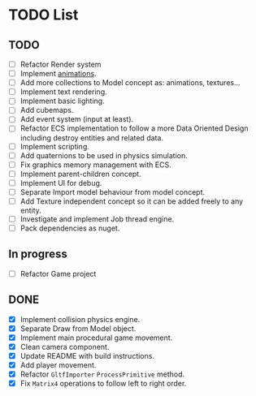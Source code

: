 # TODO List

## TODO
- [ ] Refactor Render system
- [ ] Implement [animations](https://github.com/KhronosGroup/glTF-Tutorials/blob/main/gltfTutorial/gltfTutorial_007_Animations.md).
- [ ] Add more collections to Model concept as: animations, textures...
- [ ] Implement text rendering.
- [ ] Implement basic lighting.
- [ ] Add cubemaps.
- [ ] Add event system (input at least).
- [ ] Refactor ECS implementation to follow a more Data Oriented Design including destroy entities and related data.
- [ ] Implement scripting.
- [ ] Add quaternions to be used in physics simulation.
- [ ] Fix graphics memory management with ECS.
- [ ] Implement parent-children concept.
- [ ] Implement UI for debug.
- [ ] Separate Import model behaviour from model concept.
- [ ] Add Texture independent concept so it can be added freely to any entity.
- [ ] Investigate and implement Job thread engine.
- [ ] Pack dependencies as nuget.

## In progress
- [ ] Refactor Game project

## DONE
- [x] Implement collision physics engine.
- [x] Separate Draw from Model object.
- [x] Implement main procedural game movement.
- [x] Clean camera component.
- [x] Update README with build instructions.
- [x] Add player movement.
- [x] Refactor `GltfImporter` `ProcessPrimitive` method.
- [x] Fix `Matrix4` operations to follow left to right order.